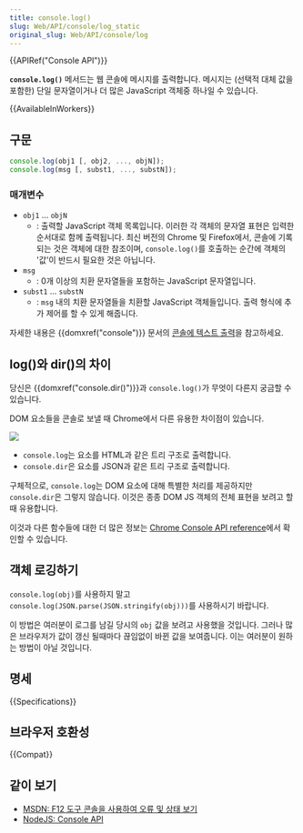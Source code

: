 ```yaml
---
title: console.log()
slug: Web/API/console/log_static
original_slug: Web/API/console/log
---
```


{{APIRef("Console API")}}

**`console.log()`** 메서드는 웹 콘솔에 메시지를 출력합니다. 메시지는 (선택적 대체 값을 포함한) 단일 문자열이거나 더 많은 JavaScript 객체중 하나일 수 있습니다.

{{AvailableInWorkers}}

## 구문

```js
console.log(obj1 [, obj2, ..., objN]);
console.log(msg [, subst1, ..., substN]);
```

### 매개변수

- `obj1` ... `objN`
  - : 출력할 JavaScript 객체 목록입니다. 이러한 각 객체의 문자열 표현은 입력한 순서대로 함께 출력됩니다. 최신 버전의 Chrome 및 Firefox에서, 콘솔에 기록되는 것은 객체에 대한 참조이며, `console.log()`를 호출하는 순간에 객체의 '값'이 반드시 필요한 것은 아닙니다.
- `msg`
  - : 0개 이상의 치환 문자열들을 포함하는 JavaScript 문자열입니다.
- `subst1` ... `substN`
  - : `msg` 내의 치환 문자열들을 치환할 JavaScript 객체들입니다. 출력 형식에 추가 제어를 할 수 있게 해줍니다.

자세한 내용은 {{domxref("console")}} 문서의 [콘솔에 텍스트 출력](/ko/docs/Web/API/Console#콘솔에_텍스트_출력하기)을 참고하세요.

## log()와 dir()의 차이

당신은 {{domxref("console.dir()")}}과 `console.log()`가 무엇이 다른지 궁금할 수 있습니다.

DOM 요소들을 콘솔로 보낼 때 Chrome에서 다른 유용한 차이점이 있습니다.

![](dozdcyr.png)

- `console.log`는 요소를 HTML과 같은 트리 구조로 출력합니다.
- `console.dir`은 요소를 JSON과 같은 트리 구조로 출력합니다.

구체적으로, `console.log`는 DOM 요소에 대해 특별한 처리를 제공하지만 `console.dir`은 그렇지 않습니다. 이것은 종종 DOM JS 객체의 전체 표현을 보려고 할 때 유용합니다.

이것과 다른 함수들에 대한 더 많은 정보는 [Chrome Console API reference](https://developers.google.com/chrome-developer-tools/docs/console-api#consoledirobject)에서 확인할 수 있습니다.

## 객체 로깅하기

`console.log(obj)`를 사용하지 말고 `console.log(JSON.parse(JSON.stringify(obj)))`를 사용하시기 바랍니다.

이 방법은 여러분이 로그를 남길 당시의 `obj` 값을 보려고 사용했을 것입니다. 그러나 많은 브라우저가 값이 갱신 될때마다 끊임없이 바뀐 값을 보여줍니다. 이는 여러분이 원하는 방법이 아닐 것입니다.

## 명세

{{Specifications}}

## 브라우저 호환성

{{Compat}}

## 같이 보기

- [MSDN: F12 도구 콘솔을 사용하여 오류 및 상태 보기](https://msdn.microsoft.com/library/gg589530)
- [NodeJS: Console API](https://nodejs.org/docs/latest/api/console.html#console_console_log_data)

